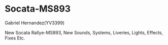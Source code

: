 # Socata-MS893
Gabriel Hernandez(YV3399)


New Socata Rallye-MS893, New Sounds, Systems, Liveries, Lights, Effects, Fixes Etc.
